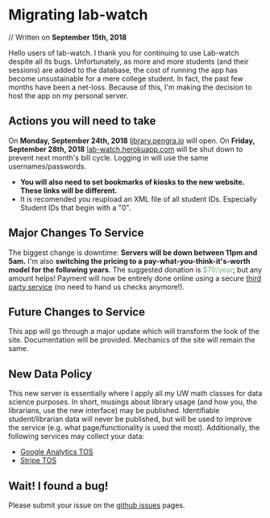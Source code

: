 # Migrating lab-watch
// Written on **September 15th, 2018**

Hello users of lab-watch. I thank you for continuing to use Lab-watch despite all its bugs. Unfortunately, as more and more students (and their sessions) are added to the database, the cost of running the app has become unsustainable for a mere college student. In fact, the past few months have been a net-loss. Because of this, I'm making the decision to host the app on my personal server.

## Actions you will need to take
On **Monday, September 24th, 2018** [library.pengra.io](https://library.pengra.io) will open. On **Friday, September 28th, 2018** [lab-watch.herokuapp.com](https://lab-watch.herokuapp.com) will be shut down to prevent next month's bill cycle. Logging in will use the same usernames/passwords.

- **You will also need to set bookmarks of kiosks to the new website. These links will be different.**
- It is recomended you reupload an XML file of all student IDs. Especially Student IDs that begin with a "0".

## Major Changes To Service
The biggest change is downtime: **Servers will be down between 11pm and 5am.** I'm also **switching the pricing to a pay-what-you-think-it's-worth model for the following years**. The suggested donation is <span style="color: #66BB6A">$70/year</span>; but any amount helps! Payment will now be entirely done online using a secure [third party service](https://stripe.com/) (no need to hand us checks anymore!).

## Future Changes to Service
This app will go through a major update which will transform the look of the site. Documentation will be provided. Mechanics of the site will remain the same.

## New Data Policy
This new server is essentially where I apply all my UW math classes for data science purposes. In short, musings about library usage (and how you, the librarians, use the new interface) may be published. Identifiable student/librarian data will never be published, but will be used to improve the service (e.g. what page/functionality is used the most). Additionally, the following services may collect your data:

- [Google Analytics TOS](https://www.google.com/analytics/terms/us.html)
- [Stripe TOS](https://stripe.com/us/legal)

## Wait! I found a bug!
Please submit your issue on the [github issues](https://github.com/pengra/labwatch/issues) pages.